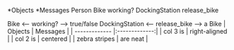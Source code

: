 *Objects	        *Messages
Person
Bike	             working?
DockingStation	   release_bike

Bike <-- working? --> true/false
DockingStation <-- release_bike --> a Bike
| Objects        | Messages           |
| ------------- |:-------------:|
| col 3 is      | right-aligned |
| col 2 is      | centered      |
| zebra stripes | are neat      |
